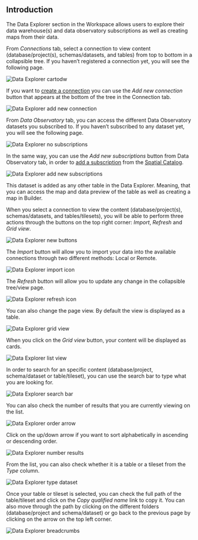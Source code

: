 ## Introduction

<!-- The CARTO Workspace provides an improved and easier experience to help the user build maps and solutions using their geospatial data. -->

The Data Explorer section in the Workspace allows users to explore their data warehouse(s) and data observatory subscriptions as well as creating maps from their data. 

From *Connections* tab, select a connection to view content (database/project(s), schemas/datasets, and tables) from top to bottom in a collapsible tree. If you haven’t registered a connection yet, you will see the following page.

![Data Explorer cartodw](/img/cloud-native-workspace/data-explorer/de_the_cartodw.png)

If you want to <a href="https://docs.carto.com/carto-user-manual/connections/creating-a-connection/" target="_blank">create a connection</a> you can use the *Add new connection* button that appears at the bottom of the tree in the Connection tab.

![Data Explorer add new connection](/img/cloud-native-workspace/data-explorer/de_add_the_new_connection.png) 

From *Data Observatory* tab, you can access the different Data Observatory datasets you subscribed to. If you haven’t subscribed to any dataset yet, you will see the following page.

![Data Explorer no subscriptions](/img/cloud-native-workspace/data-explorer/de_no_subscriptions.png)

In the same way, you can use the *Add new subscriptions* button from Data Observatory tab, in order to [add a subscription](../../data-observatory/introduction/#your-subscriptions-and-samples) from the <a href="https://docs.carto.com/carto-user-manual/data-observatory/introduction/" target="_blank">Spatial Catalog</a>.

![Data Explorer add new subscriptions](/img/cloud-native-workspace/data-explorer/de_add_the_new_subscriptions.png) 

This dataset is added as any other table in the Data Explorer. Meaning, that you can access the map and data preview of the table as well as creating a map in Builder. 

When you select a connection to view the content  (database/project(s), schemas/datasets, and tables/tilesets), you will be able to perform three actions through the buttons on the top right corner: *Import*, *Refresh* and *Grid view*.

![Data Explorer new buttons](/img/cloud-native-workspace/data-explorer/de_new_buttons.png) 

The *Import* button will allow you to import your data into the available connections through two different methods: Local or Remote.

![Data Explorer import icon](/img/cloud-native-workspace/data-explorer/de_import_icon.png) 

The *Refresh* button will allow you to update any change in the collapsible tree/view page.

![Data Explorer refresh icon](/img/cloud-native-workspace/data-explorer/de_refresh_icon.png) 

You can also change the page view. By default the view is displayed as a table. 

![Data Explorer grid view](/img/cloud-native-workspace/data-explorer/de_grid_view.png) 

When you click on the *Grid view* button, your content will be displayed as cards.

![Data Explorer list view](/img/cloud-native-workspace/data-explorer/de_list_view.png) 

In order to search for an specific content (database/project, schema/dataset or table/tileset), you can use the search bar to type what you are looking for.

![Data Explorer search bar](/img/cloud-native-workspace/data-explorer/de_search_bar.png)

You can also check the number of results that you are currently viewing on the list.

![Data Explorer order arrow](/img/cloud-native-workspace/data-explorer/de_order_arrow.png)

Click on the up/down arrow if you want to sort alphabetically in ascending or descending order.

![Data Explorer number results](/img/cloud-native-workspace/data-explorer/de_number_results.png)

From the list, you can also check whether it is a table or a tileset from the *Type* column.

![Data Explorer type dataset](/img/cloud-native-workspace/data-explorer/de_type_dataset.png) 

Once your table or tileset is selected, you can check the full path of the table/tileset and click on the *Copy qualified name* link to copy it. You can also move through the path by clicking on the different folders (database/project and schema/dataset) or go back to the previous page by clicking on the arrow on the top left corner.

![Data Explorer breadcrumbs](/img/cloud-native-workspace/data-explorer/de_breadcrumbs.png)

<!-- ![Data Explorer breadcrumbs](/img/cloud-native-workspace/data-explorer/de_the_breadcrumbs.png) -->


